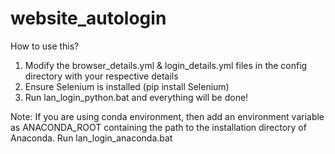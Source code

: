 # website_autologin

How to use this?
1. Modify the browser_details.yml & login_details.yml files in the config directory with your respective details
2. Ensure Selenium is installed (pip install Selenium)
3. Run lan_login_python.bat and everything will be done!

Note: If you are using conda environment, then add an environment variable as ANACONDA_ROOT containing the path to the installation directory of Anaconda.
Run lan_login_anaconda.bat

